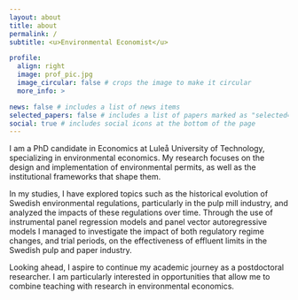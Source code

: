 ```yaml
---
layout: about
title: about
permalink: /
subtitle: <u>Environmental Economist</u>

profile:
  align: right
  image: prof_pic.jpg
  image_circular: false # crops the image to make it circular
  more_info: >

news: false # includes a list of news items
selected_papers: false # includes a list of papers marked as "selected={true}"
social: true # includes social icons at the bottom of the page
---
```


I am a PhD candidate in Economics at Luleå University of Technology, specializing in environmental economics. My research focuses on the design and implementation of environmental permits, as well as the institutional frameworks that shape them.

In my studies, I have explored topics such as the historical evolution of Swedish environmental regulations, particularly in the pulp mill industry, and analyzed the impacts of these regulations over time. Through the use of instrumental panel regression models and panel vector autoregressive models I managed to investigate the impact of both regulatory regime changes, and trial periods, on the effectiveness of effluent limits in the Swedish pulp and paper industry.

Looking ahead, I aspire to continue my academic journey as a postdoctoral researcher. I am particularly interested in opportunities that allow me to combine teaching with research in environmental economics.

